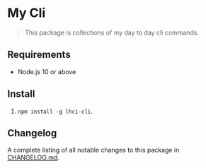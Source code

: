 # My Cli

> This package is collections of my day to day cli commands.

## Requirements

* Node.js 10 or above

## Install

1. `npm install -g lhci-cli`.

## Changelog

A complete listing of all notable changes to this package in [CHANGELOG.md](https://github.com/ivankristianto/cloudflare-api-node/blob/master/CHANGELOG.md).
